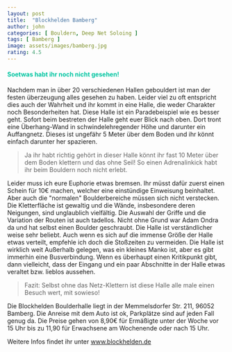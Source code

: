 ```yaml
---
layout: post
title:  "Blockhelden Bamberg"
author: john
categories: [ Bouldern, Deep Net Soloing ]
tags: [ Bamberg ]
image: assets/images/bamberg.jpg
rating: 4.5
---
```


#### <span style="color:#00c5a1">Soetwas habt ihr noch nicht gesehen!</span>
Nachdem man in über 20 verschiedenen Hallen gebouldert ist man der festen überzeugung alles gesehen zu haben. Leider viel zu oft entspricht dies auch der Wahrheit und ihr kommt in eine Halle, die weder Charakter noch Besonderheiten hat. Diese Halle ist ein Paradebeispiel wie es besser geht. Sofort beim bestreten der Halle geht euer Blick nach oben. Dort tront eine Überhang-Wand in schwindelehregender Höhe und darunter ein Auffangnetz. Dieses ist ungefähr 5 Meter über dem Boden und ihr könnt einfach darunter her spazieren.
> Ja ihr habt richtig gehört in dieser Halle könnt ihr fast 10 Meter über dem Boden klettern und das ohne Seil! So einen Adrenalinkick habt ihr beim Bouldern noch nicht erlebt.

Leider muss ich eure Euphorie etwas bremsen. Ihr müsst dafür zuerst einen Schein für 10€ machen, welcher eine einstündige Einweisung beinhaltet. Aber auch die "normalen" Boulderbereiche müssen sich nicht verstecken. Die Kletterfläche ist gewaltig und die Wände, insbesondere deren Neigungen, sind unglaublich vielfältig. Die Auswahl der Griffe und die Variation der Routen ist auch tadellos. Nicht ohne Grund war Adam Ondra da und hat selbst einen Boulder geschraubt. 
Die Halle ist verständlicher weise sehr beliebt. Auch wenn es sich auf die immense Größe der Halle etwas verteilt, empfehle ich doch die Stoßzeiten zu vermeiden. Die Halle ist wirklich weit Außerhalb gelegen, was ein kleines Manko ist, aber es gibt immerhin eine Busverbindung. Wenn es überhaupt einen Kritikpunkt gibt, dann vielleicht, dass der Eingang und ein paar Abschnitte in der Halle etwas veraltet bzw. lieblos aussehen. 
> Fazit: Selbst ohne das Netz-Klettern ist diese Halle alle male einen Besuch wert, mit sowieso!

Die Blockhelden Boulderhalle liegt in der Memmelsdorfer Str. 211, 96052 Bamberg. Die Anreise mit dem Auto ist ok, Parkplätze sind auf jeden Fall genug da. Die Preise gehen von 8,90€ für Ermäßigte unter der Woche vor 15 Uhr bis zu 11,90 für Erwachsene am Wochenende oder nach 15 Uhr. 

Weitere Infos findet ihr unter <a href="https://blockhelden.de/" target="_blank">www.blockhelden.de</a>